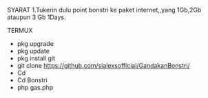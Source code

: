 SYARAT
1.Tukerin dulu point bonstri ke paket internet,,yang 1Gb,2Gb ataupun 3 Gb 1Days.

TERMUX
- pkg upgrade
- pkg update
- pkg install git
- git clone https://github.com/sialexsofficial/GandakanBonstri/
- Cd
- Cd Bonstri
- php gas.php
